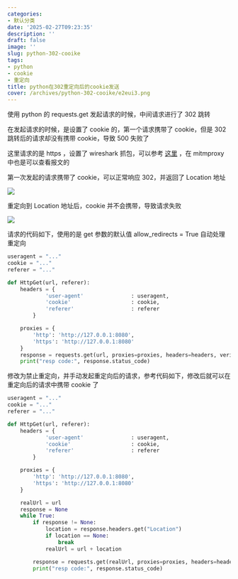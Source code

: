 ```yaml
---
categories:
- 默认分类
date: '2025-02-27T09:23:35'
description: ''
draft: false
image: ''
slug: python-302-cooike
tags:
- python
- cookie
- 重定向
title: python在302重定向后的cookie发送
cover: /archives/python-302-cooike/e2eui3.png
---
```


使用 python 的 requests.get 发起请求的时候，中间请求进行了 302 跳转

在发起请求的时候，是设置了 cookie 的，第一个请求携带了 cookie，但是 302 跳转后的请求却没有携带 cookie，导致 500 失败了

这里请求的是 https ，设置了 wireshark 抓包，可以参考 [这里](https://hujiao24.github.io/archives/catch-python-https-packages)  ，在 mitmproxy 中也是可以查看报文的

第一次发起的请求携带了 cookie，可以正常响应 302，并返回了 Location 地址 

![](/archives/python-302-cooike/e2eui3.png)

重定向到 Location 地址后，cookie 并不会携带，导致请求失败

![](/archives/python-302-cooike/e5y5j8.png)

请求的代码如下，使用的是 get 参数的默认值 allow_redirects = True 自动处理重定向

```python
useragent = "..."
cookie = "..."
referer = "..."

def HttpGet(url, referer):
    headers = {
            'user-agent'               : useragent,
            'cookie'                   : cookie,
            'referer'                  : referer
        }

    proxies = {
        'http': 'http://127.0.0.1:8080',
        'https': 'http://127.0.0.1:8080'
    }
    response = requests.get(url, proxies=proxies, headers=headers, verify=False)
    print("resp code:", response.status_code)

```

修改为禁止重定向，并手动发起重定向后的请求，参考代码如下，修改后就可以在重定向后的请求中携带 cookie 了

```python
useragent = "..."
cookie = "..."
referer = "..."

def HttpGet(url, referer):
    headers = {
            'user-agent'               : useragent,
            'cookie'                   : cookie,
            'referer'                  : referer
        }

    proxies = {
        'http': 'http://127.0.0.1:8080',
        'https': 'http://127.0.0.1:8080'
    }

    realUrl = url
    response = None
    while True:
        if response != None:
            location = response.headers.get("Location")
            if location == None:
                break
            realUrl = url + location

        response = requests.get(realUrl, proxies=proxies, headers=headers, verify=False, allow_redirects=False)
        print("resp code:", response.status_code)


```



